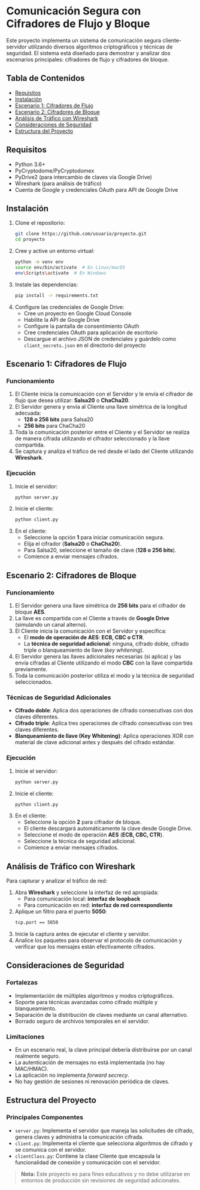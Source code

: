 # Comunicación Segura con Cifradores de Flujo y Bloque

Este proyecto implementa un sistema de comunicación segura cliente-servidor utilizando diversos algoritmos criptográficos y técnicas de seguridad. El sistema está diseñado para demostrar y analizar dos escenarios principales: cifradores de flujo y cifradores de bloque.

## Tabla de Contenidos
- [Requisitos](#requisitos)
- [Instalación](#instalación)
- [Escenario 1: Cifradores de Flujo](#escenario-1-cifradores-de-flujo)
- [Escenario 2: Cifradores de Bloque](#escenario-2-cifradores-de-bloque)
- [Análisis de Tráfico con Wireshark](#análisis-de-tráfico-con-wireshark)
- [Consideraciones de Seguridad](#consideraciones-de-seguridad)
- [Estructura del Proyecto](#estructura-del-proyecto)

## Requisitos
- Python 3.6+
- PyCryptodome/PyCryptodomex
- PyDrive2 (para intercambio de claves vía Google Drive)
- Wireshark (para análisis de tráfico)
- Cuenta de Google y credenciales OAuth para API de Google Drive

## Instalación
1. Clone el repositorio:
   ```sh
   git clone https://github.com/usuario/proyecto.git
   cd proyecto
   ```
2. Cree y active un entorno virtual:
   ```sh
   python -m venv env
   source env/bin/activate  # En Linux/macOS
   env\Scripts\activate  # En Windows
   ```
3. Instale las dependencias:
   ```sh
   pip install -r requirements.txt
   ```
4. Configure las credenciales de Google Drive:
   - Cree un proyecto en Google Cloud Console
   - Habilite la API de Google Drive
   - Configure la pantalla de consentimiento OAuth
   - Cree credenciales OAuth para aplicación de escritorio
   - Descargue el archivo JSON de credenciales y guárdelo como `client_secrets.json` en el directorio del proyecto

## Escenario 1: Cifradores de Flujo

### Funcionamiento
1. El Cliente inicia la comunicación con el Servidor y le envía el cifrador de flujo que desea utilizar: **Salsa20** o **ChaCha20**.
2. El Servidor genera y envía al Cliente una llave simétrica de la longitud adecuada:
   - **128 o 256 bits** para Salsa20
   - **256 bits** para ChaCha20
3. Toda la comunicación posterior entre el Cliente y el Servidor se realiza de manera cifrada utilizando el cifrador seleccionado y la llave compartida.
4. Se captura y analiza el tráfico de red desde el lado del Cliente utilizando **Wireshark**.

### Ejecución
1. Inicie el servidor:
   ```sh
   python server.py
   ```
2. Inicie el cliente:
   ```sh
   python client.py
   ```
3. En el cliente:
   - Seleccione la opción **1** para iniciar comunicación segura.
   - Elija el cifrador (**Salsa20** o **ChaCha20**).
   - Para Salsa20, seleccione el tamaño de clave (**128 o 256 bits**).
   - Comience a enviar mensajes cifrados.

## Escenario 2: Cifradores de Bloque

### Funcionamiento
1. El Servidor genera una llave simétrica de **256 bits** para el cifrador de bloque **AES**.
2. La llave es compartida con el Cliente a través de **Google Drive** (simulando un canal alterno).
3. El Cliente inicia la comunicación con el Servidor y especifica:
   - El **modo de operación de AES**: **ECB, CBC o CTR**.
   - La **técnica de seguridad adicional**: ninguna, cifrado doble, cifrado triple o blanqueamiento de llave (*key whitening*).
4. El Servidor genera las llaves adicionales necesarias (si aplica) y las envía cifradas al Cliente utilizando el modo **CBC** con la llave compartida previamente.
5. Toda la comunicación posterior utiliza el modo y la técnica de seguridad seleccionados.

### Técnicas de Seguridad Adicionales
- **Cifrado doble**: Aplica dos operaciones de cifrado consecutivas con dos claves diferentes.
- **Cifrado triple**: Aplica tres operaciones de cifrado consecutivas con tres claves diferentes.
- **Blanqueamiento de llave (Key Whitening)**: Aplica operaciones XOR con material de clave adicional antes y después del cifrado estándar.

### Ejecución
1. Inicie el servidor:
   ```sh
   python server.py
   ```
2. Inicie el cliente:
   ```sh
   python client.py
   ```
3. En el cliente:
   - Seleccione la opción **2** para cifrador de bloque.
   - El cliente descargará automáticamente la clave desde Google Drive.
   - Seleccione el modo de operación **AES** (**ECB, CBC, CTR**).
   - Seleccione la técnica de seguridad adicional.
   - Comience a enviar mensajes cifrados.

## Análisis de Tráfico con Wireshark
Para capturar y analizar el tráfico de red:

1. Abra **Wireshark** y seleccione la interfaz de red apropiada:
   - Para comunicación local: **interfaz de loopback**
   - Para comunicación en red: **interfaz de red correspondiente**
2. Aplique un filtro para el puerto **5050**:
   ```sh
   tcp.port == 5050
   ```
3. Inicie la captura antes de ejecutar el cliente y servidor.
4. Analice los paquetes para observar el protocolo de comunicación y verificar que los mensajes están efectivamente cifrados.

## Consideraciones de Seguridad

### Fortalezas
- Implementación de múltiples algoritmos y modos criptográficos.
- Soporte para técnicas avanzadas como cifrado múltiple y blanqueamiento.
- Separación de la distribución de claves mediante un canal alternativo.
- Borrado seguro de archivos temporales en el servidor.

### Limitaciones
- En un escenario real, la clave principal debería distribuirse por un canal realmente seguro.
- La autenticación de mensajes no está implementada (no hay MAC/HMAC).
- La aplicación no implementa *forward secrecy*.
- No hay gestión de sesiones ni renovación periódica de claves.

## Estructura del Proyecto
### Principales Componentes
- `server.py`: Implementa el servidor que maneja las solicitudes de cifrado, genera claves y administra la comunicación cifrada.
- `client.py`: Implementa el cliente que selecciona algoritmos de cifrado y se comunica con el servidor.
- `clientClass.py`: Contiene la clase Cliente que encapsula la funcionalidad de conexión y comunicación con el servidor.

> **Nota:** Este proyecto es para fines educativos y no debe utilizarse en entornos de producción sin revisiones de seguridad adicionales.
